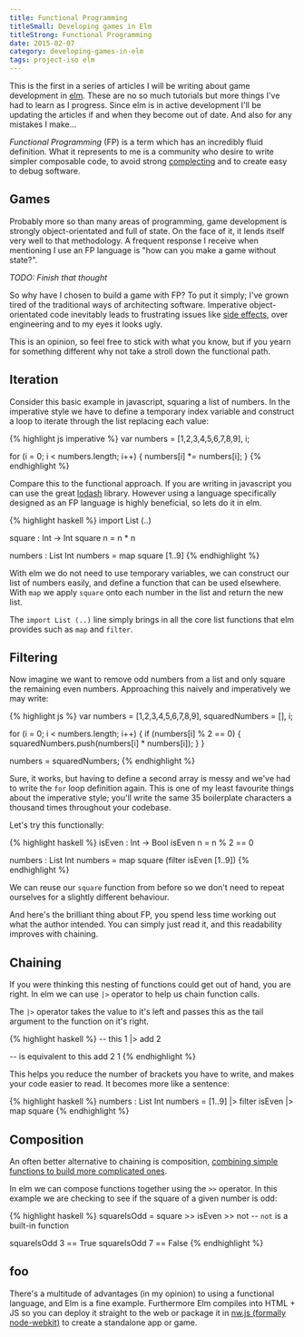 ```yaml
---
title: Functional Programming
titleSmall: Developing games in Elm
titleStrong: Functional Programming
date: 2015-02-07
category: developing-games-in-elm
tags: project-iso elm
---
```


This is the first in a series of articles I will be writing about game development in [elm](http://elm-lang.org). These are no so much tutorials but more things I've had to learn as I progress. Since elm is in active development I'll be updating the articles if and when they become out of date. And also for any mistakes I make...

_Functional Programming_ (FP) is a term which has an incredibly fluid definition. What it represents to me is a community who desire to write simpler composable code, to avoid strong [complecting](http://www.infoq.com/presentations/Simple-Made-Easy) and to create easy to debug software.

## Games

Probably more so than many areas of programming, game development is strongly object-orientated and full of state. On the face of it, it lends itself very well to that methodology. A frequent response I receive when mentioning I use an FP language is "how can you make a game without state?".

_TODO: Finish that thought_

So why have I chosen to build a game with FP? To put it simply; I've grown tired of the traditional ways of architecting software. Imperative object-orientated code inevitably leads to frustrating issues like [side effects](http://www.wikiwand.com/en/Side_effect_(computer_science)), over engineering and to my eyes it looks ugly.

This is an opinion, so feel free to stick with what you know, but if you yearn for something different why not take a stroll down the functional path.


## Iteration

Consider this basic example in javascript, squaring a list of numbers. In the imperative style we have to define a temporary index variable and construct a loop to iterate through the list replacing each value:

{% highlight js imperative %}
var numbers = [1,2,3,4,5,6,7,8,9],
    i;

for (i = 0; i < numbers.length; i++) {
    numbers[i] *= numbers[i];
}
{% endhighlight %}

Compare this to the functional approach. If you are writing in javascript you can use the great [lodash](https://lodash.com) library. However using a language specifically designed as an FP language is highly beneficial, so lets do it in elm.

{% highlight haskell %}
import List (..)

square : Int -> Int
square n =
    n * n

numbers : List Int
numbers =
    map square [1..9]
{% endhighlight %}

With elm we do not need to use temporary variables, we can construct our list of numbers easily, and define a function that can be used elsewhere. With `map` we apply `square` onto each number in the list and return the new list.

The `import List (..)` line simply brings in all the core list functions that elm provides such as `map` and `filter`.

## Filtering

Now imagine we want to remove odd numbers from a list and only square the remaining even numbers. Approaching this naively and imperatively we may write:

{% highlight js %}
var numbers = [1,2,3,4,5,6,7,8,9],
    squaredNumbers = [],
    i;

for (i = 0; i < numbers.length; i++) {
    if (numbers[i] % 2 == 0) {
        squaredNumbers.push(numbers[i] * numbers[i]);
    }
}

numbers = squaredNumbers;
{% endhighlight %}

Sure, it works, but having to define a second array is messy and we've had to write the `for` loop definition again. This is one of my least favourite things about the imperative style; you'll write the same 35 boilerplate characters a thousand times throughout your codebase.

Let's try this functionally:

{% highlight haskell %}
isEven : Int -> Bool
isEven n =
    n % 2 == 0

numbers : List Int
numbers =
    map square (filter isEven [1..9])
{% endhighlight %}

We can reuse our `square` function from before so we don't need to repeat ourselves for a slightly different behaviour.

And here's the brilliant thing about FP, you spend less time working out what the author intended. You can simply just read it, and this readability improves with chaining.

<!--
But what if we had a language where the `map`, `filter` and `range` methods are built in constructs much like the `for` loop exists within an imperative language.

_TODO: This isn't strictly true, import List (map,filter)_
_TODO: Probably should only introduce elm at the end summarizing it's benefits over functional in javascript._

This is where [elm](http://elm-lang.org) comes in:

{% highlight haskell %}
import List (map, filter)

square n =
    n * n

isEven n =
    n % 2 == 0

numbers =
    map square (filter isEven [1..9])
{% endhighlight %}
-->


## Chaining

If you were thinking this nesting of functions could get out of hand, you are right. In elm we can use `|>` operator to help us chain function calls.

The `|>` operator takes the value to it's left and passes this as the tail argument to the function on it's right.

{% highlight haskell %}
-- this
1 |> add 2

-- is equivalent to this
add 2 1
{% endhighlight %}

This helps you reduce the number of brackets you have to write, and makes your code easier to read. It becomes more like a sentence:

{% highlight haskell %}
numbers : List Int
numbers =
    [1..9] |> filter isEven
           |> map square
{% endhighlight %}

<!--
So with lodash in javascript we can chain the methods:

{% highlight js %}
numbers = _.chain(_.range(1,9))
           .filter(isEven)
           .map(square)
           .value();
{% endhighlight %}

This calls each function in turn passing it's output as the input for the subsequent function. Unfortunately we have to finish the chain with `.value()` to stop chaining and retrieve the actual result. There isn't any way around this in javascript.
-->

## Composition

An often better alternative to chaining is composition, [combining simple functions to build more complicated ones](https://en.wikipedia.org/wiki/Function_composition_(computer_science)).

In elm we can compose functions together using the `>>` operator. In this example we are checking to see if the square of a given number is odd:

{% highlight haskell %}
squareIsOdd =
    square >> isEven >> not -- `not` is a built-in function

squareIsOdd 3 == True
squareIsOdd 7 == False
{% endhighlight %}


## foo


There's a multitude of advantages (in my opinion) to using a functional language, and Elm is a fine example. Furthermore Elm compiles into HTML + JS so you can deploy it straight to the web or package it in [nw.js (formally node-webkit)](https://github.com/nwjs/nw.js) to create a standalone app or game.


<!--
## Isometric

So, the first actual task I had to look into was rendering an isometric tiled map. I've gone through several iterations of this already, and thanks to the ease of refactoring functional code this has taken no time at all.

I've settled on a data structure as below:

{% highlight js %}
-- World/World.elm
type alias Model =
    { tileList : World.TileList.Model }

-- World/TileList.elm
type alias Model =
    { tiles : List (ID, World.Tile.Model)
    , nextID : ID
    }

-- World/Tile.elm
type alias Model =
    { tileType : TileType
    , pos : World.Position.Model
    }

-- World/Position.elm
type alias Model =
    { x : Int
    , y : Int
    , z : Int }
{% endhighlight %}

A world can't just be displayed by itself, it requires either an editor or game to own it:

```
-- Editor/Editor.elm
type alias Model =
    { world : World.World.Model
    , interface : Editor.Interface.Model
    }
```

-->
